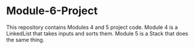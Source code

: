 # Module-6-Project
This repository contains Modules 4 and 5 project code. Module 4 is a LinkedList that takes inputs and sorts them. Module 5 is a Stack that does the same thing.
